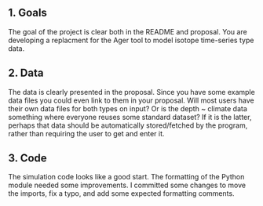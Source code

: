 

## 1. Goals
The goal of the project is clear both in the README and proposal. You are developing
a replacment for the Ager tool to model isotope time-series type data.

## 2. Data
The data is clearly presented in the proposal. Since you have some example data 
files you could even link to them in your proposal. Will most users have their
own data files for both types on input? Or is the depth ~ climate data something
where everyone reuses some standard dataset? If it is the latter, perhaps that data
should be automatically stored/fetched by the program, rather than requiring the
user to get and enter it.

## 3. Code
The simulation code looks like a good start. The formatting of the Python module needed
some improvements. I committed some changes to move the imports, fix a typo, and add some
expected formatting comments. 